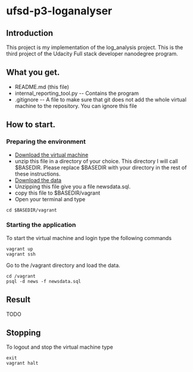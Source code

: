 # ufsd-p3-loganalyser
## Introduction
This project is my implementation of the log\_analysis project. This is the third project of the Udacity Full stack developer nanodegree program.


## What you get.
* README.md (this file)
* internal\_reporting\_tool.py -- Contains the program
* .gitignore -- A file to make sure that git does not add the whole virtual machine to the repository. You can ignore this file

## How to start.
### Preparing the environment
* [Download the virtual machine](https://d17h27t6h515a5.cloudfront.net/topher/2017/August/59822701_fsnd-virtual-machine/fsnd-virtual-machine.zip)
* unzip this file in a directory of your choice. This directory I will call $BASEDIR. Please replace $BASEDIR with your directory in the rest of these instructions.
* [Download the data](https://d17h27t6h515a5.cloudfront.net/topher/2016/August/57b5f748_newsdata/newsdata.zip)
* Unzipping this file give you a file newsdata.sql.
* copy this file to $BASEDIR/vagrant
* Open your terminal and type
```
cd $BASEDIR/vagrant
```

### Starting the application
To start the virtual machine and login type the following commands
```
vagrant up
vagrant ssh
```
Go to the /vagrant directory and load the data.
```
cd /vagrant
psql -d news -f newsdata.sql
```

## Result
TODO

## Stopping
To logout and stop the virtual machine type
```
exit
vagrant halt
```

